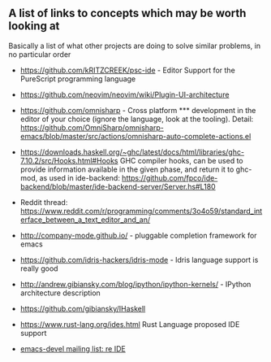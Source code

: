 ## A list of links to concepts which may be worth looking at

Basically a list of what other projects are doing to solve similar problems, in no particular order

* https://github.com/kRITZCREEK/psc-ide - Editor Support for the PureScript programming language

* https://github.com/neovim/neovim/wiki/Plugin-UI-architecture

* https://github.com/omnisharp - Cross platform *** development in the editor of your choice
  (ignore the language, look at the tooling). Detail: https://github.com/OmniSharp/omnisharp-emacs/blob/master/src/actions/omnisharp-auto-complete-actions.el

* https://downloads.haskell.org/~ghc/latest/docs/html/libraries/ghc-7.10.2/src/Hooks.html#Hooks
  GHC compiler hooks, can be used to provide information available in the given
  phase, and return it to ghc-mod, as used in ide-backend:
  https://github.com/fpco/ide-backend/blob/master/ide-backend-server/Server.hs#L180

* Reddit thread: https://www.reddit.com/r/programming/comments/3o4o59/standard_interface_between_a_text_editor_and_an/

* http://company-mode.github.io/ - pluggable completion framework for emacs

* https://github.com/idris-hackers/idris-mode - Idris language support is really good

* http://andrew.gibiansky.com/blog/ipython/ipython-kernels/ - IPython architecture description

* https://github.com/gibiansky/IHaskell

* https://www.rust-lang.org/ides.html Rust Language proposed IDE support

* [emacs-devel mailing list: re IDE](https://lists.gnu.org/archive/html/emacs-devel/2015-10/msg00669.html)


